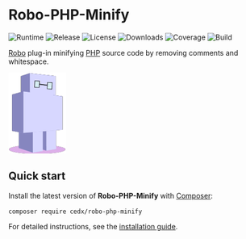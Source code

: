 # Robo-PHP-Minify
![Runtime](https://badgen.net/packagist/php/cedx/robo-php-minify) ![Release](https://badgen.net/packagist/v/cedx/robo-php-minify) ![License](https://badgen.net/packagist/license/cedx/robo-php-minify) ![Downloads](https://badgen.net/packagist/dt/cedx/robo-php-minify) ![Coverage](https://badgen.net/coveralls/c/github/cedx/robo-php-minify) ![Build](https://badgen.net/github/checks/cedx/robo-php-minify/main)

[Robo](https://robo.li) plug-in minifying [PHP](https://www.php.net) source code by removing comments and whitespace.

![Robo](img/robo.png)

## Quick start
Install the latest version of **Robo-PHP-Minify** with [Composer](https://getcomposer.org):

``` shell
composer require cedx/robo-php-minify
```

For detailed instructions, see the [installation guide](installation.md).
